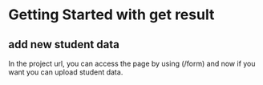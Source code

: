 # Getting Started with get result

## add new student data

In the project url, you can access the page by using (/form) and now if you want you can upload student data.

